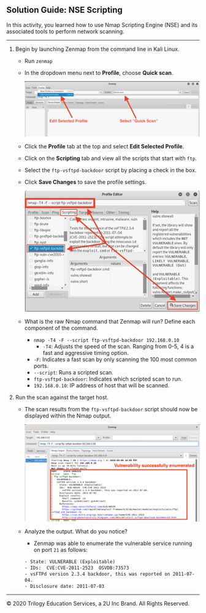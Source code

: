 ## Solution Guide: NSE Scripting

In this activity, you learned how to use Nmap Scripting Engine (NSE) and its associated tools to perform network scanning.

---
 
1. Begin by launching Zenmap from the command line in Kali Linux. 
  
    - Run `zenmap`
 
    - In the dropdown menu next to **Profile**, choose **Quick scan**.
  
      ![Zen 1](./Images/ZEN_1.png)
  
    - Click the **Profile** tab at the top and select **Edit Selected Profile**.
  
    - Click on the **Scripting** tab and view all the scripts that start with `ftp`.
  
    - Select the `ftp-vsftpd-backdoor` script by placing a check in the box.
  
    - Click **Save Changes** to save the profile settings.    

       ![Zen 2](./Images/ZEN_2.png)
    
   - What is the raw Nmap command that Zenmap will run? Define each component of the command.
 
      - `nmap -T4 -F --script ftp-vsftpd-backdoor 192.168.0.10`
        - `-T4`: Adjusts the speed of the scan. Ranging from 0-5, 4 is a fast and aggressive timing option.
       - `-F`: Indicates a fast scan by only scanning the 100 most common ports.
       - `--script`: Runs a scripted scan.
       - `ftp-vsftpd-backdoor`: Indicates which scripted scan to run.
       - `192.168.0.10`: IP address of host that will be scanned.
 
2. Run the scan against the target host.
 
   - The scan results from the `ftp-vsftpd-backdoor` script should now be displayed within the Nmap output.
 
     ![Zen 3](./Images/ZEN_3.png)
 
   - Analyze the output. What do you notice?
 
     -  Zenmap was able to enumerate the vulnerable service running on port `21` as follows:
       ``` 
      - State: VULNERABLE (Exploitable)
      - IDs:  CVE:CVE-2011-2523  OSVDB:73573
      - vsFTPd version 2.3.4 backdoor, this was reported on 2011-07-04.
      - Disclosure date: 2011-07-03
      ```

____
 
&copy; 2020 Trilogy Education Services, a 2U Inc Brand.   All Rights Reserved.
